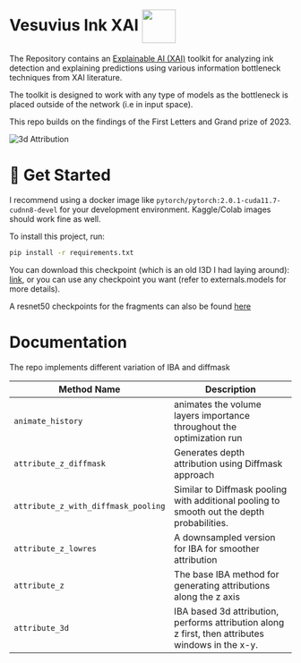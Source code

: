 # Vesuvius Ink XAI <img align="center" width="60" height="60" src="chatgpt_logo.png">

<!-- ![Vesuvius Challenge XAI](chatgpt_logo.png) -->

The Repository contains an [Explainable AI (XAI)](https://en.wikipedia.org/wiki/Explainable_artificial_intelligence) toolkit for analyzing ink detection and explaining predictions using various information bottleneck techniques from XAI literature. 

The toolkit is designed to work with any type of models as the bottleneck is placed outside of the network (i.e in input space).    

This repo builds on the findings of the First Letters and Grand prize of 2023. 




![3d Attribution](attribution.gif)


# 🚀 Get Started

I recommend using a docker image like `pytorch/pytorch:2.0.1-cuda11.7-cudnn8-devel` for your development environment. Kaggle/Colab images should work fine as well. 

To install this project, run:

```bash
pip install -r requirements.txt

```

You can download this checkpoint (which is an old I3D I had laying around): [link](https://drive.google.com/file/d/1BXvADKzJZ4ZSDHsKXa-fZES3MOfMrMdJ/view?usp=sharing), or you can use any checkpoint you want (refer to externals.models for more details).
 
A resnet50 checkpoints for the fragments can also be found [here](https://drive.google.com/file/d/1D8SKmt3Xl-xWcxBqQr-jU-rj69KoCSZs/view?usp=sharing)

# Documentation
The repo implements different variation of IBA and diffmask 

| Method Name       | Description                                                                 |
|-------------------|-----------------------------------------------------------------------------|
| `animate_history`       | animates the volume layers importance throughout the optimization run                               |
| `attribute_z_diffmask` | Generates depth attribution using Diffmask approach                       |
| `attribute_z_with_diffmask_pooling`     | Similar to Diffmask pooling with additional pooling to smooth out the depth probabilities.                 |
| `attribute_z_lowres`   | A downsampled version for IBA for smoother attribution    |
| `attribute_z`         | The base IBA method for generating attributions along the z axis  |
| `attribute_3d`        | IBA based 3d attribution, performs attribution along z first, then attributes windows in the x-y.                            |

<!-- # IBA GUI

To run the GUI:

```bash
streamlit run GUI.py
```
 -->
